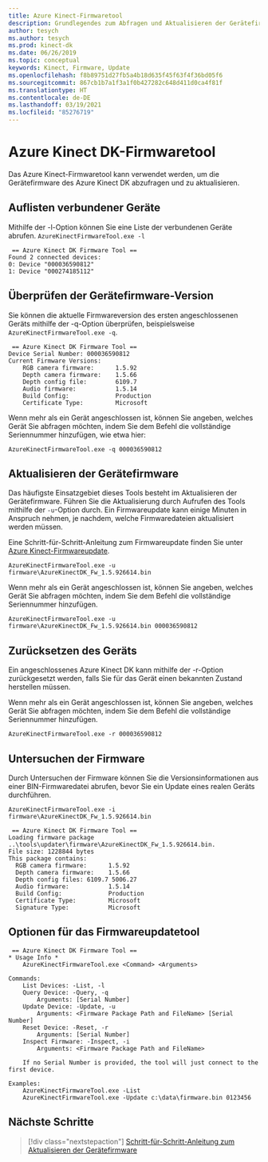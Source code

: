 ```yaml
---
title: Azure Kinect-Firmwaretool
description: Grundlegendes zum Abfragen und Aktualisieren der Gerätefirmeware mithilfe des Azure Kinect-Firmwaretools.
author: tesych
ms.author: tesych
ms.prod: kinect-dk
ms.date: 06/26/2019
ms.topic: conceptual
keywords: Kinect, Firmware, Update
ms.openlocfilehash: f8b89751d27fb5a4b18d635f45f63f4f36bd05f6
ms.sourcegitcommit: 867cb1b7a1f3a1f0b427282c648d411d0ca4f81f
ms.translationtype: HT
ms.contentlocale: de-DE
ms.lasthandoff: 03/19/2021
ms.locfileid: "85276719"
---
```

# <a name="azure-kinect-dk-firmware-tool"></a>Azure Kinect DK-Firmwaretool

Das Azure Kinect-Firmwaretool kann verwendet werden, um die Gerätefirmware des Azure Kinect DK abzufragen und zu aktualisieren.

## <a name="list-connected-devices"></a>Auflisten verbundener Geräte

Mithilfe der -l-Option können Sie eine Liste der verbundenen Geräte abrufen.  `AzureKinectFirmwareTool.exe -l`

```console
 == Azure Kinect DK Firmware Tool ==
Found 2 connected devices:
0: Device "000036590812"
1: Device "000274185112"
```

## <a name="check-device-firmware-version"></a>Überprüfen der Gerätefirmware-Version

Sie können die aktuelle Firmwareversion des ersten angeschlossenen Geräts mithilfe der -q-Option überprüfen, beispielsweise `AzureKinectFirmwareTool.exe -q`.

```console
 == Azure Kinect DK Firmware Tool ==
Device Serial Number: 000036590812
Current Firmware Versions:
    RGB camera firmware:      1.5.92
    Depth camera firmware:    1.5.66
    Depth config file:        6109.7
    Audio firmware:           1.5.14
    Build Config:             Production
    Certificate Type:         Microsoft
```

Wenn mehr als ein Gerät angeschlossen ist, können Sie angeben, welches Gerät Sie abfragen möchten, indem Sie dem Befehl die vollständige Seriennummer hinzufügen, wie etwa hier:

`AzureKinectFirmwareTool.exe -q 000036590812`

## <a name="update-device-firmware"></a>Aktualisieren der Gerätefirmware

Das häufigste Einsatzgebiet dieses Tools besteht im Aktualisieren der Gerätefirmware. Führen Sie die Aktualisierung durch Aufrufen des Tools mithilfe der `-u`-Option durch. Ein Firmwareupdate kann einige Minuten in Anspruch nehmen, je nachdem, welche Firmwaredateien aktualisiert werden müssen.

Eine Schritt-für-Schritt-Anleitung zum Firmwareupdate finden Sie unter [Azure Kinect-Firmwareupdate](update-device-firmware.md).  

`AzureKinectFirmwareTool.exe -u firmware\AzureKinectDK_Fw_1.5.926614.bin`

Wenn mehr als ein Gerät angeschlossen ist, können Sie angeben, welches Gerät Sie abfragen möchten, indem Sie dem Befehl die vollständige Seriennummer hinzufügen.

`AzureKinectFirmwareTool.exe -u firmware\AzureKinectDK_Fw_1.5.926614.bin 000036590812`

## <a name="reset-device"></a>Zurücksetzen des Geräts

Ein angeschlossenes Azure Kinect DK kann mithilfe der -r-Option zurückgesetzt werden, falls Sie für das Gerät einen bekannten Zustand herstellen müssen.

Wenn mehr als ein Gerät angeschlossen ist, können Sie angeben, welches Gerät Sie abfragen möchten, indem Sie dem Befehl die vollständige Seriennummer hinzufügen.

`AzureKinectFirmwareTool.exe -r 000036590812`

## <a name="inspect-firmware"></a>Untersuchen der Firmware

Durch Untersuchen der Firmware können Sie die Versionsinformationen aus einer BIN-Firmwaredatei abrufen, bevor Sie ein Update eines realen Geräts durchführen.

`AzureKinectFirmwareTool.exe -i firmware\AzureKinectDK_Fw_1.5.926614.bin`

```console
 == Azure Kinect DK Firmware Tool ==
Loading firmware package ..\tools\updater\firmware\AzureKinectDK_Fw_1.5.926614.bin.
File size: 1228844 bytes
This package contains:
  RGB camera firmware:      1.5.92
  Depth camera firmware:    1.5.66
  Depth config files: 6109.7 5006.27
  Audio firmware:           1.5.14
  Build Config:             Production
  Certificate Type:         Microsoft
  Signature Type:           Microsoft
```

## <a name="firmware-update-tool-options"></a>Optionen für das Firmwareupdatetool

```console
 == Azure Kinect DK Firmware Tool ==
* Usage Info *
    AzureKinectFirmwareTool.exe <Command> <Arguments>

Commands:
    List Devices: -List, -l
    Query Device: -Query, -q
        Arguments: [Serial Number]
    Update Device: -Update, -u
        Arguments: <Firmware Package Path and FileName> [Serial Number]
    Reset Device: -Reset, -r
        Arguments: [Serial Number]
    Inspect Firmware: -Inspect, -i
        Arguments: <Firmware Package Path and FileName>

    If no Serial Number is provided, the tool will just connect to the first device.

Examples:
    AzureKinectFirmwareTool.exe -List
    AzureKinectFirmwareTool.exe -Update c:\data\firmware.bin 0123456
```

## <a name="next-steps"></a>Nächste Schritte

> [!div class="nextstepaction"]
>[Schritt-für-Schritt-Anleitung zum Aktualisieren der Gerätefirmware](update-device-firmware.md)
